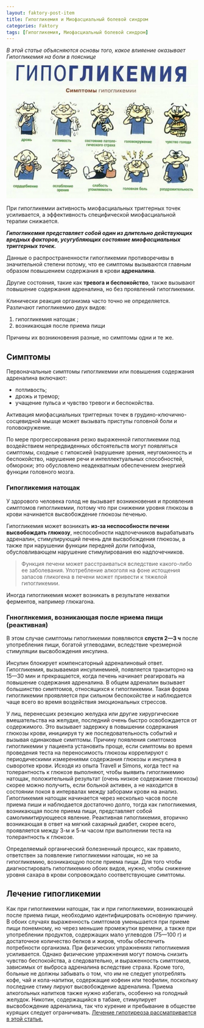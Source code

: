 ```yaml
---
layout: faktory-post-item
title: Гипогликемия и Миофасциальный болевой синдром
categories: Faktory
tags: [Гипогликемия, Миофасциальный болевой синдром]
---
```


*В этой статье объясняются основы того, какое влияение оказывает Гипогликемия на боли в пояснице*
![Гипогликемия](/images/factory/other/Gipoglikemiya.jpg)

При гипогликемии активность миофасциальных триггерных точек усиливается, а эффективность специфической миофасциальной терапии снижается. 

***Гипогликемия представляет собой один из длительно действующих вредных факторов, усугубляющих состояние миофасциальных триггерных точек.***

Данные о распространенности гипогликемии противоречивы в значительной степени потому, что ее симптомы вызываются главным образом повышением содержания в крови **адреналина**. 

Другие состояния, такие как **тревога и беспокойство**, также вызывают повышение содержания адреналина, но без проявлений гипогликемии. 

Клинически реакция организма часто точно не определяется. Различают гипогликемию двух видов: 

1. гипогликемия натощак ;
2. возникающая после приема пищи

Причины их возникновения разные, но симптомы одни и те же.

## Симптомы
 Первоначальные симптомы гипогликемии или повышения содержания адреналина включают:
* потливость; 
* дрожь и тремор; 
* учащение пульса и чувство тревоги и беспокойства. 

Активация миофасциальных триггерных точек в грудино-ключично-сосцевидной мышце может вызывать приступы головной боли и головокружение. 

По мере прогрессирования резко выраженной гипогликемии под воздействием непредвиденных обстоятельств могут появляться симптомы, сходные с гипоксией (нарушение зрения, неугомонность и беспокойство, нарушение речи и интеллектуальных способностей, обмороки; это обусловлено неадекватным обеспечением энергией функции головного мозга.

### Гипогликемия натощак

У здорового человека голод не вызывает возникновения и проявления симптомов гипогликемии, потому что при снижении уровня глюкозы в крови начинается высвобождение глюкозы печенью.

 Гипогликемия может возникать **из-за неспособности печени высвобождать глюкозу**, неспособности надпочечников вырабатывать адреналин, стимулирующий печень для высвобождения глюкозы, а также при нарушении функции передней доли гипофиза, обусловливающем нарушение стимулирования ею надпочечников. 
 
> Функция печени может расстраиваться вследствие какого-либо ее заболевания. Употребление алкоголя на фоне истощения запасов гликогена в печени может привести к тяжелой гипогликемии. 
 
Иногда гипогликемия может возникать в результате нехватки ферментов, например глюкагона.

### Гнноглнкемия, возникающая после нриема пищи (реактивная)

В этом случае симптомы гипогликемии появляются **спустя 2—3 ч** после употребления пищи, богатой углеводами, вследствие чрезмерной стимуляции высвобождения инсулина. 

Инсулин блокирует компенсаторный адреналиновый ответ. Гипогликемия, вызываемая инсулинемией, появляется транзиторно на 15—30 мин и прекращается, когда печень начинает реагировать на повышение содержания адреналина. В общем адреналин вызывает большинство симптомов, относящихся к гипогликемии. Такая форма гипогликемии проявляется при сильном беспокойстве и наблюдается чаще всего во время воздействия эмоциональных стрессов.

У лиц, перенесших резекцию желудка или другие хирургические вмешательства на желудке, последний очень быстро освобождается от содержимого. Это вызывает задержку в повышении содержания глюкозы крови, инициируя ту же последовательность событий и вызывая одинаковые симптомы. Причину появления симптомов гипогликемии у пациента установить проще, если симптомы во время проведения теста на переносимость глюкозы коррелируют с периодическими измерениями содержания глюкозы и инсулина в сыворотке крови. Исходя из опыта Travell и Simons, когда тест на толерантность к глюкозе выполняют, чтобы выявить гипогликемию натощак, положительный результат (очень низкое содержание глюкозы) скорее можно получить, если больной активен, а не находится в состоянии покоя в интервалах между заборами крови на анализ.
Гипогликемия натощак начинается через несколько часов после приема пиши и наблюдается достаточно долго, тогда как гипогликемия, возникающая после приема пищи, представляет собой самолимитирующееся явление. Реактивная гипогликемия, вторично возникающая в ответ на мягкий сахарный диабет, скорее всего, проявляется между 3-м и 5-м часом при выполнении теста на толерантность к глюкозе.

Определяемый органический болезненный процесс, как правило, ответствен за появление гипогликемии натощак, но не за гипогликемию, возникающую после приема пищи. Для того чтобы диагностировать гипогликемию обоих видов, нужно, чтобы снижение уровня сахара в крови сопровождало соответствующие симптомы.




## Лечение гипогликемии
Как при гипогликемии натощак, так и при гипогликемии, возникающей после приема пищи, необходимо идентифицировать основную причину. В обоих случаях выраженность симптомов уменьшается при приеме пищи понемному, но через меньшие промежутки времени, а также при употреблении продуктов, содержащих мало углеводов (75—100 г) и достаточное количество белков и жиров, чтобы обеспечить потребности организма. При физических упражнениях гипогликемия усиливается. Однако физические упражнения могут помочь снизить чувство беспокойства, а следовательно, и выраженность симптомов, зависимых от выброса адреналина вследствие страха. Кроме того, больные не должны забывать о том, что им не следует употреблять кофе, чай и кола-напитки, содержащие кофеин или теофилин, поскольку последние стиму 
лируют высвобождение адреналина. Приема алкогольных напитков также нужно избегать, особенно на голодный желудок. Никотин, содержащийся в табаке, стимулирует высвобождение адреналина, так что курение и пребывание в обществе курящих следует ограничивать.
<a href="https://prichiny.github.io/lechenie/gipotireoz-med">Лечение гипотиреоза рассматривается в этой статье.</a>
